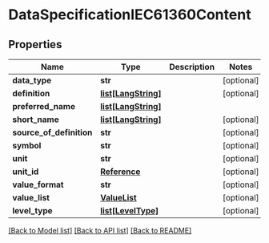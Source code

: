 # DataSpecificationIEC61360Content

## Properties
Name | Type | Description | Notes
------------ | ------------- | ------------- | -------------
**data_type** | **str** |  | [optional] 
**definition** | [**list[LangString]**](LangString.md) |  | [optional] 
**preferred_name** | [**list[LangString]**](LangString.md) |  | 
**short_name** | [**list[LangString]**](LangString.md) |  | [optional] 
**source_of_definition** | **str** |  | [optional] 
**symbol** | **str** |  | [optional] 
**unit** | **str** |  | [optional] 
**unit_id** | [**Reference**](Reference.md) |  | [optional] 
**value_format** | **str** |  | [optional] 
**value_list** | [**ValueList**](ValueList.md) |  | [optional] 
**level_type** | [**list[LevelType]**](LevelType.md) |  | [optional] 

[[Back to Model list]](../README.md#documentation-for-models) [[Back to API list]](../README.md#documentation-for-api-endpoints) [[Back to README]](../README.md)

